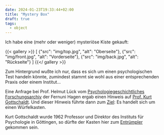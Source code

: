 ```yaml
---
date: 2024-01-23T19:33:44+02:00
title: "Mystery Box"
draft: true
tags:
  - object
---
```


Ich habe eine (mehr oder weniger) mysteriöse Kiste gekauft:
<!--more-->

{{< gallery >}}
[
  {"src": "img/top.jpg", "alt": "Oberseite"},
  {"src": "img/front.jpg", "alt": "Vorderseite"},
  {"src": "img/back.jpg", "alt": "Rückseite"}
]
{{</ gallery >}}

Zum Hintergrund wußte ich nur, dass es sich um einen psychologischen Test handeln könnte, zumindest stammt sie wohl aus einer entsprechenden Praxis oder einem Institut...

Eine Anfrage bei Prof. Helmut Lück vom [Psychologiegeschichtliches Forschungsarchiv](https://www.fernuni-hagen.de/psychologie/forschung/archiv.shtml) der Fernuni Hagen ergab einen Hinweis auf [Prof. Kurt Gottschaldt](https://de.wikipedia.org/wiki/Kurt_Gottschaldt). Und dieser Hinweis führte dann zum [Ziel](https://www.psychology.hu-berlin.de/de/institut/kabinett/ausstellungsmodelle/wuerfelkasten_mit_foto.pdf): Es handelt sich um einen Würfelkasten.

Kurt Gottschaldt wurde 1962 Professor und Direktor des Instituts für Psychologie in Göttingen, so dürfte der Kasten hier zum [Entrümpler](https://www.moebelino.de/) gekommen sein.
